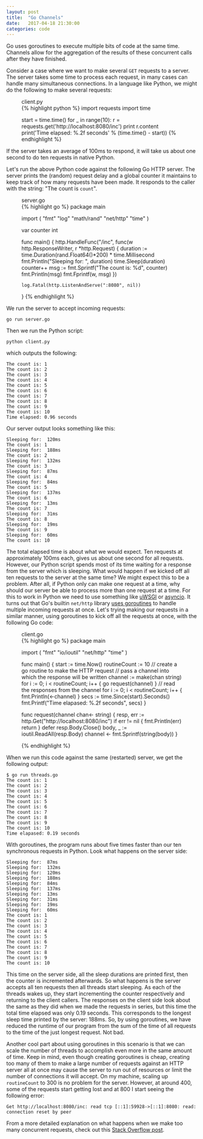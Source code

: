 ```yaml
---
layout: post
title:  "Go Channels"
date:   2017-04-18 21:30:00
categories: code
---
```


Go uses goroutines to execute multiple bits of code at the same time. Channels allow for the aggregation of the results of these concurrent calls after they have finished.

Consider a case where we want to make several `GET` requests to a server. The server takes some time to process each request, in many cases can handle many simultaneous connections. In a language like Python, we might do the following to make several requests:

<figure>
<figcaption>client.py</figcaption>
{% highlight python %}
import requests
import time

start = time.time()
for _ in range(10):
    r = requests.get('http://localhost:8080/inc')
    print r.content
print('Time elapsed: %.2f seconds' % (time.time() - start))
{% endhighlight %}
</figure>

If the server takes an average of 100ms to respond, it will take us about one second to do ten requests in native Python.

Let's run the above Python code against the following Go HTTP server. The server prints the (random) request delay and a global counter it maintains to keep track of how many requests have been made. It responds to the caller with the string: "The count is `count`".

<figure>
<figcaption>server.go</figcaption>
{% highlight go %}
package main

import (
    "fmt"
    "log"
    "math/rand"
    "net/http"
    "time"
)

var counter int

func main() {
    http.HandleFunc("/inc", func(w http.ResponseWriter, r *http.Request) {
        duration := time.Duration(rand.Float64()*200) * time.Millisecond
        fmt.Println("Sleeping for: ", duration)
        time.Sleep(duration)
        counter++
        msg := fmt.Sprintf("The count is: %d", counter)
        fmt.Println(msg)
        fmt.Fprintf(w, msg)
    })

    log.Fatal(http.ListenAndServe(":8080", nil))
}
{% endhighlight %}
</figure>

We run the server to accept incoming requests:

    go run server.go

Then we run the Python script:

    python client.py

which outputs the following:

    The count is: 1
    The count is: 2
    The count is: 3
    The count is: 4
    The count is: 5
    The count is: 6
    The count is: 7
    The count is: 8
    The count is: 9
    The count is: 10
    Time elapsed: 0.96 seconds

Our server output looks something like this:

    Sleeping for:  120ms
    The count is: 1
    Sleeping for:  188ms
    The count is: 2
    Sleeping for:  132ms
    The count is: 3
    Sleeping for:  87ms
    The count is: 4
    Sleeping for:  84ms
    The count is: 5
    Sleeping for:  137ms
    The count is: 6
    Sleeping for:  13ms
    The count is: 7
    Sleeping for:  31ms
    The count is: 8
    Sleeping for:  19ms
    The count is: 9
    Sleeping for:  60ms
    The count is: 10

The total elapsed time is about what we would expect. Ten requests at approximately 100ms each, gives us about one second for all requests. However, our Python script spends most of its time waiting for a response from the server which is sleeping. What would happen if we kicked off all ten requests to the server at the same time? We might expect this to be a problem. After all, if Python only can make one request at a time, why should our server be able to process more than one request at a time. For this to work in Python we need to use something like [uWSGI](https://uwsgi-docs.readthedocs.io/en/latest/) or [asyncio](https://docs.python.org/3/library/asyncio.html). It turns out that Go's builtin `net/http` library [uses goroutines](https://golang.org/src/net/http/server.go?s=83696:83751#L2668) to handle multiple incoming requests at once. Let's trying making our requests in a similar manner, using goroutines to kick off all the requests at once, with the following Go code:

<figure>
<figcaption>client.go</figcaption>
{% highlight go %}
package main

import (
    "fmt"
    "io/ioutil"
    "net/http"
    "time"
)

func main() {
    start := time.Now()
    routineCount := 10
    // create a go routine to make the HTTP request
    // pass a channel into which the response will be written
    channel := make(chan string)
    for i := 0; i < routineCount; i++ {
        go request(channel)
    }
    // read the responses from the channel
    for i := 0; i < routineCount; i++ {
        fmt.Println(<-channel)
    }
    secs := time.Since(start).Seconds()
    fmt.Printf("Time elapased: %.2f seconds", secs)
}

func request(channel chan<- string) {
    resp, err := http.Get("http://localhost:8080/inc")
    if err != nil {
        fmt.Println(err)
        return
    }
    defer resp.Body.Close()
    body, _ := ioutil.ReadAll(resp.Body)
    channel <- fmt.Sprintf(string(body))
}

{% endhighlight %}
</figure>

When we run this code against the same (restarted) server, we get the following output:

    $ go run threads.go
    The count is: 1
    The count is: 2
    The count is: 3
    The count is: 4
    The count is: 5
    The count is: 6
    The count is: 7
    The count is: 8
    The count is: 9
    The count is: 10
    Time elapased: 0.19 seconds

With goroutines, the program runs about five times faster than our ten synchronous requests in Python. Look what happens on the server side:

    Sleeping for:  87ms
    Sleeping for:  132ms
    Sleeping for:  120ms
    Sleeping for:  188ms
    Sleeping for:  84ms
    Sleeping for:  137ms
    Sleeping for:  13ms
    Sleeping for:  31ms
    Sleeping for:  19ms
    Sleeping for:  60ms
    The count is: 1
    The count is: 2
    The count is: 3
    The count is: 4
    The count is: 5
    The count is: 6
    The count is: 7
    The count is: 8
    The count is: 9
    The count is: 10

This time on the server side, all the sleep durations are printed first, then the counter is incremented afterwards. So what happens is the server accepts all ten requests then all threads start sleeping. As each of the threads wakes up, they start incrementing the counter respectively and returning to the client callers. The responses on the client side look about the same as they did when we made the requests in series, but this time the total time elapsed was only 0.19 seconds. This corresponds to the longest sleep time printed by the server: 188ms. So, by using goroutines, we have reduced the runtime of our program from the sum of the time of all requests to the time of the just longest request. Not bad.

Another cool part about using goroutines in this scenario is that we can scale the number of threads to accomplish even more in the same amount of time. Keep in mind, even though creating goroutines is cheap, creating too many of them to make a large number of requests against an HTTP server all at once may cause the server to run out of resources or limit the number of connections it will accept. On my machine, scaling up `routineCount` to 300 is no problem for the server. However, at around 400, some of the requests start getting lost and at 800 I start seeing the following error:

    Get http://localhost:8080/inc: read tcp [::1]:59928->[::1]:8080: read: connection reset by peer

From a more detailed explanation on what happens when we make too many concurrent requests, check out this [Stack Overflow post](http://stackoverflow.com/questions/37774624/go-http-get-concurrency-and-connection-reset-by-peer).

